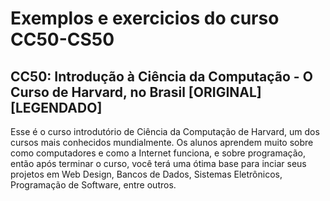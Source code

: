 # Exemplos e exercicios do curso CC50-CS50 

## CC50: Introdução à Ciência da Computação - O Curso de Harvard, no Brasil [ORIGINAL][LEGENDADO]

Esse é o curso introdutório de Ciência da Computação de Harvard, um dos cursos mais conhecidos mundialmente. Os alunos aprendem muito sobre como computadores e como a 
Internet funciona, e sobre programação, então após terminar o curso, você terá uma ótima base para inciar seus projetos em Web Design, Bancos de Dados, Sistemas 
Eletrônicos, Programação de Software, entre outros.
